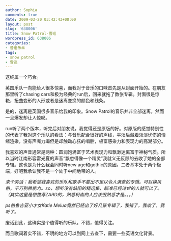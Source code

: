 ```yaml
---
author: Sophia
comments: true
date: 2009-03-20 03:42:43+00:00
layout: post
slug: '638006'
title: Snow Patrol-雪巡
wordpress_id: 638006
categories:
- 音语乐丝
tags:
- snow patrol
- 雪巡
---
```


这纯属一个巧合。

 

英国乐队一向能给人很多惊喜，而我对于音乐的口味首先是从封面开始的。在朋友那里听了chasing cars和极为经典的run后，回来就拖了数张专辑。封面很是惊艳，扭曲变形的人形或者是迷离变换的颜色和线条。

 

是的，迷离是英国很多音乐给我的印象。Snow Patrol的音乐并非全部迷离，然而一旦爆发却让人惊叹。

 

run听了两个版本，听完后对朋友说，我觉得还是原版的好。对原版的感觉特别性的代表了我对这个乐队的看法：与音乐配合很好的声线，平淡后藏着淡淡忧伤的情绪渲染，没有声嘶力竭但是却触动心弦的唱腔，极富感染力和表现力的高潮部分。

 

我喜欢的声音通常是两种：圆润饱满富于艺术表现力和飘渺迷离富于神秘气质。所以当时江南形容雷光夏的声音“飘忽得像一个精灵”我就义无反顾的去收了她的全部专辑。这也是为什么我会同时听new age和gothic的原因。二者基本处于两个极端，好吧我承认我不是一个处于中间地带的人。

 

_来个笑话：我希望我喜欢的乐队和歌手不要出不足以令人满意的专辑。可以换风格，千万别换能力。so，想听没有缺陷的精选集，瞄准已经过世的人就可以了。（其实这里是想推荐ZARD的，熟悉柯南的人应该很熟悉才是。。。）_

 

_ps格鲁吉亚小才女Katie Melua竟然已经出了好几张专辑了，我错了，我收了，我听了。_

 

废话到此，这确实是个值得听的乐队。不错，值得关注。

 

而且歌词着实不错，不明的地方可以到网上去查下，需要一些英语文化背景。
